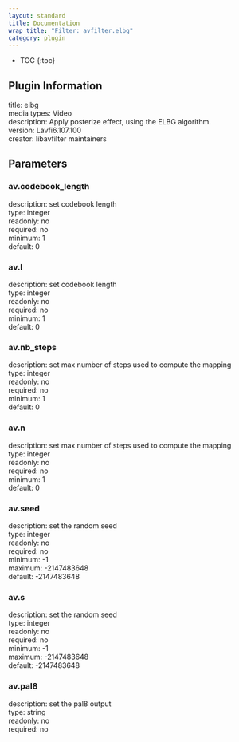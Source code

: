 ```yaml
---
layout: standard
title: Documentation
wrap_title: "Filter: avfilter.elbg"
category: plugin
---
```

* TOC
{:toc}

## Plugin Information

title: elbg  
media types:
Video  
description: Apply posterize effect, using the ELBG algorithm.  
version: Lavfi6.107.100  
creator: libavfilter maintainers  

## Parameters

### av.codebook_length

  
description:
set codebook length  
type: integer  
readonly: no  
required: no  
minimum: 1  
default: 0  

### av.l

  
description:
set codebook length  
type: integer  
readonly: no  
required: no  
minimum: 1  
default: 0  

### av.nb_steps

  
description:
set max number of steps used to compute the mapping  
type: integer  
readonly: no  
required: no  
minimum: 1  
default: 0  

### av.n

  
description:
set max number of steps used to compute the mapping  
type: integer  
readonly: no  
required: no  
minimum: 1  
default: 0  

### av.seed

  
description:
set the random seed  
type: integer  
readonly: no  
required: no  
minimum: -1  
maximum: -2147483648  
default: -2147483648  

### av.s

  
description:
set the random seed  
type: integer  
readonly: no  
required: no  
minimum: -1  
maximum: -2147483648  
default: -2147483648  

### av.pal8

  
description:
set the pal8 output  
type: string  
readonly: no  
required: no  

